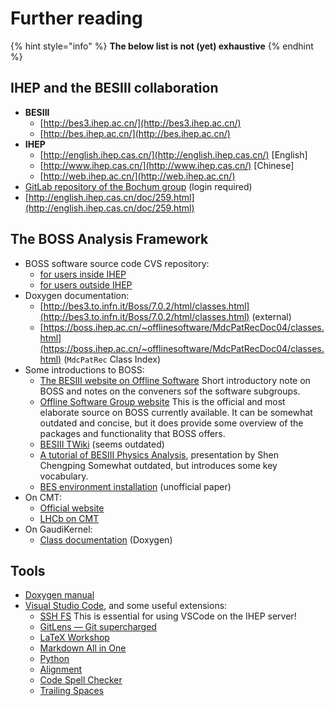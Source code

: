 # Further reading

{% hint style="info" %}
**The below list is not \(yet\) exhaustive**
{% endhint %}

## IHEP and the BESIII collaboration

* **BESIII**
  * [http://bes3.ihep.ac.cn/](http://bes3.ihep.ac.cn/)
  * [http://bes.ihep.ac.cn/](http://bes.ihep.ac.cn/)
* **IHEP**
  * [http://english.ihep.cas.cn/](http://english.ihep.cas.cn/) \[English\]
  * [http://www.ihep.cas.cn/](http://www.ihep.cas.cn/) \[Chinese\]
  * [http://web.ihep.ac.cn/](http://web.ihep.ac.cn/)
* [GitLab repository of the Bochum group](https://jollyj.ep1.rub.de/) \(login required\)
* [http://english.ihep.cas.cn/doc/259.html](http://english.ihep.cas.cn/doc/259.html)

## The BOSS Analysis Framework

* BOSS software source code CVS repository:
  * [for users inside IHEP](http://koala.ihep.ac.cn/cgi-bin/viewcvs.cgi/BossCvs/)
  * [for users outside IHEP](http://docbes3.ihep.ac.cn/viewvc/cgi-bin/viewvc.cgi/BESIII/BossCvs/)
* Doxygen documentation:
  * [http://bes3.to.infn.it/Boss/7.0.2/html/classes.html](http://bes3.to.infn.it/Boss/7.0.2/html/classes.html) \(external\)
  * [https://boss.ihep.ac.cn/~offlinesoftware/MdcPatRecDoc04/classes.html](https://boss.ihep.ac.cn/~offlinesoftware/MdcPatRecDoc04/classes.html) \(`MdcPatRec` Class Index\)
* Some introductions to BOSS:
  * [The BESIII website on Offline Software](http://english.ihep.cas.cn/bes/doc/2247.html) Short introductory note on BOSS and notes on the conveners sof the software subgroups.
  * [Offline Software Group website](https://docbes3.ihep.ac.cn/~offlinesoftware/index.php/Main_Page) This is the official and most elaborate source on BOSS currently available. It can be somewhat outdated and concise, but it does provide some overview of the packages and functionality that BOSS offers.
  * [BESIII TWiki](http://twiki.ihep.ac.cn/twiki/view/BES/BOSS/WebHome) \(seems outdated\)
  * [A tutorial of BESIII Physics Analysis](http://www.hep.umn.edu/bes3/MN_BES3_files/BESIII_intro_shencp.pdf), presentation by Shen Chengping Somewhat outdated, but introduces some key vocabulary.
  * [BES environment installation](https://www.phys.hawaii.edu/~besdata/paper/BESinstall.pdf) \(unofficial paper\)
* On CMT:
  * [Official website](http://www.cmtsite.net/)
  * [LHCb on CMT](https://lhcb-comp.web.cern.ch/lhcb-comp/support/CMT/cmt.htm)
* On GaudiKernel:
  * [Class documentation](https://dayabay.bnl.gov/dox/GaudiKernel/html/annotated.html) \(Doxygen\)

## Tools

* ​[Doxygen manual](http://www.doxygen.nl/manual/index.html)​
* [Visual Studio Code](https://code.visualstudio.com/), and some useful extensions:
  * ​[SSH FS](https://marketplace.visualstudio.com/items?itemName=Kelvin.vscode-sshfs) This is essential for using VSCode on the IHEP server!
  * ​[GitLens — Git supercharged](https://marketplace.visualstudio.com/items?itemName=eamodio.gitlens)​
  * ​[LaTeX Workshop](https://marketplace.visualstudio.com/items?itemName=James-Yu.latex-workshop)​
  * ​[Markdown All in One](https://marketplace.visualstudio.com/items?itemName=yzhang.markdown-all-in-one)​
  * ​[Python](https://marketplace.visualstudio.com/items?itemName=ms-python.python)​
  * ​[Alignment](https://marketplace.visualstudio.com/items?itemName=annsk.alignment)​
  * ​[Code Spell Checker](https://marketplace.visualstudio.com/items?itemName=streetsidesoftware.code-spell-checker)​
  * ​[Trailing Spaces](https://marketplace.visualstudio.com/items?itemName=shardulm94.trailing-spaces)​

